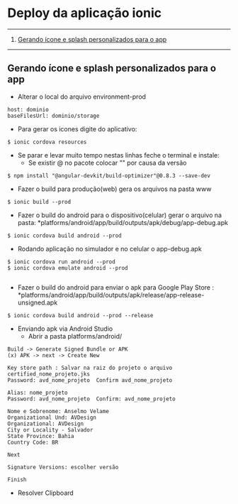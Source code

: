 # Deploy da aplicação ionic 
*******
 1. [Gerando ícone e splash personalizados para o app](#ícone-splash)

*******
<div id='ícone-splash'/>

## Gerando ícone e splash personalizados para o app

* Alterar o local do arquivo environment-prod
```
host: dominio
baseFilesUrl: dominio/storage
```
 
* Para gerar os icones digite do aplicativo:
```
$ ionic cordova resources
```
* Se parar e levar muito tempo nestas linhas feche  o terminal e instale:
  * Se existir @ no pacote colocar "" por causa da versão
```
$ npm install "@angular-devkit/build-optimizer"@0.8.3 --save-dev
```
* Fazer o build para produção(web) gera os arquivos na pasta www
```
$ ionic build --prod      
```
* Fazer o build do android para o dispositivo(celular) gerar o arquivo na pasta:
    *platforms/android/app/build/outputs/apk/debug/app-debug.apk
```
$ ionic cordova build android --prod      
```
* Rodando aplicação no simulador e no celular o app-debug.apk
```
$ ionic cordova run android --prod
$ ionic cordova emulate android --prod     
      
```
* Fazer o build do android para enviar o apk para Google Play Store :
    *platforms/android/app/build/outputs/apk/release/app-release-unsigned.apk
```
$ ionic cordova build android --prod --release   
```   

* Enviando apk via Android Studio
    * Abrir a pasta platforms/android/
```
Build -> Generate Signed Bundle or APK
(x) APK -> next -> Create New

Key store path : Salvar na raiz do projeto o arquivo certified_nome_projeto.jks
Password: avd_nome_projeto  Confirm avd_nome_projeto

Alias: nome_projeto
Password: avd_nome_projeto  Confirm: avd_nome_projeto

Nome e Sobrenome: Anselmo Velame
Organizational Und: AVDesign
Organizational: AVDesign
City or Locality - Salvador
State Province: Bahia
Country Code: BR

Next

Signature Versions: escolher versão

Finish

```

* Resolver  Clipboard